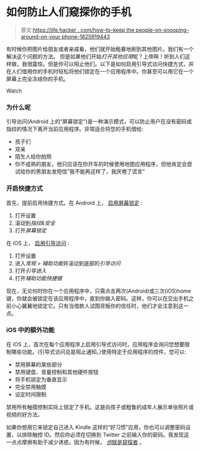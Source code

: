 # 如何防止人们窥探你的手机

> 原文:[https://life hacker . com/how-to-keep the people-on-snooping-around-on-your phone-1825919443](https://lifehacker.com/how-to-keep-people-from-snooping-around-on-your-phone-1825919443)

有时候你把图片给朋友或者亲戚看，他们就开始粗暴地刷到其他图片。我们有一个解决这个问题的方法。 但是如果他们开始*打开其他应用*呢？上帝啊！听到人们这样做，我很震惊。但是你可以阻止他们。以下是如何启用引导式访问快捷方式，并在人们借用你的手机时轻松将他们锁定在一个应用程序中。你甚至可以用它在一个屏幕上完全冻结你的手机。

Watch

### 为什么呢

引导访问(Android 上的“屏幕锁定”)是一种演示模式，可以防止用户在没有密码或指纹的情况下离开当前应用程序。非常适合将您的手机借给:

*   孩子们
*   双亲
*   陌生人给你拍照
*   你不成熟的朋友，他只应该在你开车的时候使用地图应用程序，但他肯定会尝试给你的男朋友发短信“我不能再这样了，我厌倦了谎言”

### **开启快捷方式**

首先，提前启用快捷方式。在 Android 上， [启用屏幕锁定](https://lifehacker.com/your-android-phone-has-a-built-in-childproofing-feature-1794809851) :

1.  打开设置
2.  滚动到*指纹&安全*
3.  打开*屏幕锁定*

在 iOS 上， [启用引导访问](https://support.apple.com/en-us/HT202612) :

1.  打开设置
2.  进入*常规* > *辅助功能*并滚动到底部的*引导访问*
3.  打开*引导进入*
4.  打开*辅助功能快捷键*

现在，无论何时你在一个应用程序中，只需点击两次(Android)或三次(iOS)home 键，你就会被锁定在该应用程序中，直到你输入密码。这样，你可以在交出手机之前小心翼翼地锁定它。只有当借款人试图背叛你的信任时，他们才会注意到这一点。

### **iOS 中的额外功能**

在 iOS 上，首次在每个应用程序上启用引导式访问时，应用程序会询问您想要限制哪些功能。(引导式访问总是阻止通知。)使用特定于应用程序的控件，您可以:

*   禁用屏幕的某些部分
*   禁用键盘、音量控制和其他硬件按钮
*   将手机锁定为垂直显示
*   完全禁用触摸
*   设定时间限制

禁用所有触摸控制实际上锁定了手机。这是向孩子或粗鲁的成年人展示单张照片或视频的好方法。

如果你想用它来锁定自己进入 Kindle 这样的“好习惯”应用，你也可以调整密码设置，以排除触控 ID。然后你必须在切换到 Twitter 之前输入你的密码。我发现这一点点摩擦有助于减少诱惑。因为有时候， [*你*就是窥探者](http://doom.wikia.com/wiki/Repercussions_of_Evil) 。